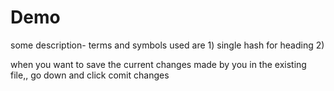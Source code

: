 # Demo

some description- terms and symbols used are 1) single hash for heading 2) 

when you want to save the current changes made by you in the existing file,, go down and click comit changes
